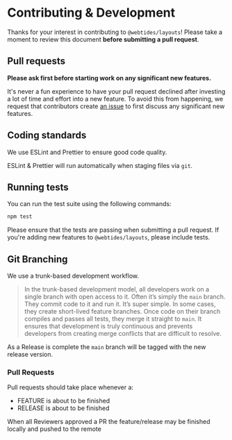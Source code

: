 # Contributing & Development

Thanks for your interest in contributing to `@webtides/layouts`! Please take a moment to review this document **before submitting a pull request**.

## Pull requests

**Please ask first before starting work on any significant new features.**

It's never a fun experience to have your pull request declined after investing a lot of time and effort into a new feature. To avoid this from happening, we request that contributors create [an issue](https://github.com/webtides/layouts/issues) to first discuss any significant new features.

## Coding standards

We use ESLint and Prettier to ensure good code quality.

ESLint & Prettier will run automatically when staging files via `git`.

## Running tests

You can run the test suite using the following commands:

```sh
npm test
```

Please ensure that the tests are passing when submitting a pull request. If you're adding new features to `@webtides/layouts`, please include tests.

## Git Branching

We use a trunk-based development workflow.

> In the trunk-based development model, all developers work on a single branch with open access to it. Often it’s simply the `main` branch. They commit code to it and run it. It’s super simple. In some cases, they create short-lived feature branches. Once code on their branch compiles and passes all tests, they merge it straight to `main`. It ensures that development is truly continuous and prevents developers from creating merge conflicts that are difficult to resolve.

As a Release is complete the `main` branch will be tagged with the new release version.

### Pull Requests

Pull requests should take place whenever a:

-   FEATURE is about to be finished
-   RELEASE is about to be finished

When all Reviewers approved a PR the feature/release may be finished locally and pushed to the remote
